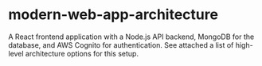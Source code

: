# modern-web-app-architecture
A React frontend application with a Node.js API backend, MongoDB for the database, and AWS Cognito for authentication. See attached a list of high-level architecture options for this setup.
